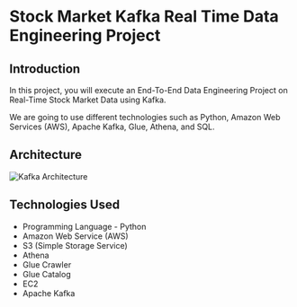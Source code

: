 # Stock Market Kafka Real Time Data Engineering Project

## Introduction 
In this project, you will execute an End-To-End Data Engineering Project on Real-Time Stock Market Data using Kafka.

We are going to use different technologies such as Python, Amazon Web Services (AWS), Apache Kafka, Glue, Athena, and SQL.

## Architecture 
![Kafka Architecture](https://user-images.githubusercontent.com/98258627/215194263-044c3f1c-52c7-4c82-8298-ab84a30984cb.jpg)


## Technologies Used
- Programming Language - Python
- Amazon Web Service (AWS)
- S3 (Simple Storage Service)
- Athena
- Glue Crawler
- Glue Catalog
- EC2
- Apache Kafka



